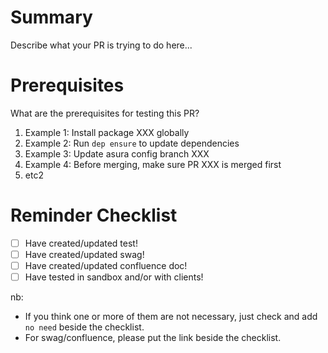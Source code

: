 # Summary

Describe what your PR is trying to do here...

# Prerequisites

What are the prerequisites for testing this PR?

1. Example 1: Install package XXX globally
2. Example 2: Run `dep ensure` to update dependencies
3. Example 3: Update asura config branch XXX
4. Example 4: Before merging, make sure PR XXX is merged first
5. etc2

# Reminder Checklist

* [ ] Have created/updated test!
* [ ] Have created/updated swag!
* [ ] Have created/updated confluence doc!
* [ ] Have tested in sandbox and/or with clients!

nb:
* If you think one or more of them are not necessary, just check and add `no need` beside the checklist.
* For swag/confluence, please put the link beside the checklist.
